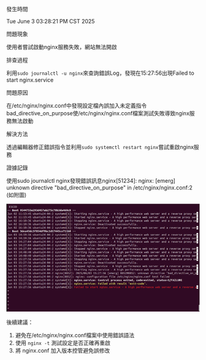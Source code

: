 發生時間

Tue June 3 03:28:21 PM CST 2025

問題現象

使用者嘗試啟動nginx服務失敗，網站無法開啟

排查過程

利用`sudo journalctl -u nginx`來查詢錯誤Log，發現在15:27:56出現Failed to start nginx.service

問題原因

在/etc/nginx/nginx.conf中發現設定檔內誤加入未定義指令bad_directive_on_purpose使/etc/nginx/nginx.conf檔案測試失敗導致nginx服務無法啟動


解決方法

透過編輯器修正錯誤指令並利用`sudo systemctl restart nginx`嘗試重啟nginx服務

證據記錄

使用sudo journalctl nginx發現錯誤訊息nginx[51234]: nginx: [emerg] unknown directive "bad_directive_on_purpose" in /etc/nginx/nginx.conf:2
(如附圖)

![錯誤訊息](images/nginx_unstable_issue.png)

後續建議：
1. 避免在/etc/nginx/nginx.conf檔案中使用錯誤語法
2. 使用 `nginx -t` 測試設定是否正確再重啟
3. 將 nginx.conf 加入版本控管避免誤修改
